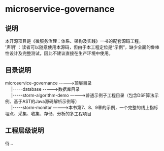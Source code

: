 # microservice-governance
## 说明
本开源项目是《微服务治理：体系、架构及实践》一书的配套源码工程。
<br>
'声明' ：读者可以随意使用本源码，但由于本工程定位是“示例”，缺少全面的鲁棒性设计及完整测试，因此不建议直接在生产环境中使用。
## 目录说明
microservice-governance                      ----->顶层目录<br>
&nbsp;&nbsp;&nbsp;&nbsp;       |-----database                        ----->数据库目录<br>
&nbsp;&nbsp;&nbsp;&nbsp;       |-----storm-algorithm-demo            ----->普通示例子工程目录（包含DSF算法示例、基于AST的Java源码解析示例等）<br>
&nbsp;&nbsp;&nbsp;&nbsp;       |-----storm-monitor                   ----->本书第7、8、9章的示例，一个完整的线上指标埋点、采集、收集、存储、分析的多工程项目 
## 工程层级说明
待...
